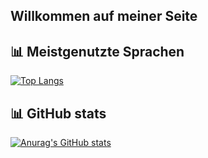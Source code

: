 
## Willkommen auf meiner Seite

## 📊 Meistgenutzte Sprachen  


[![Top Langs](https://github-readme-stats-git-masterrstaa-rickstaa.vercel.app/api/top-langs/?username=Metorizz&theme=dark&langs_count=10&layout=compact)](https://github.com/anuraghazra/github-readme-stats)

## 📊 GitHub stats

[![Anurag's GitHub stats](https://github-readme-stats.vercel.app/api?username=metorizz&show_icons=true&theme=dark)](https://github.com/anuraghazra/github-readme-stats)
